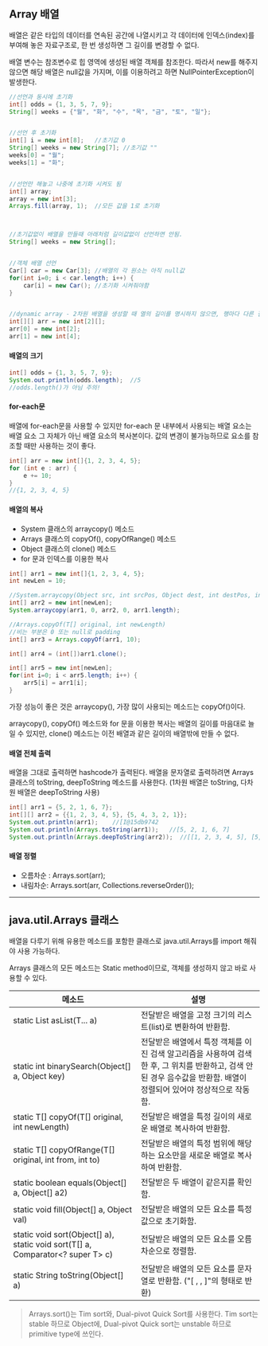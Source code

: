 ## Array 배열

배열은 같은 타입의 데이터를 연속된 공간에 나열시키고 각 데이터에 인덱스(index)를 부여해 놓은 자료구조로, 한 번 생성하면 그 길이를 변경할 수 없다.

배열 변수는 참조변수로 힙 영역에 생성된 배열 객체를 참조한다. 따라서 new를 해주지 않으면 해당 배열은 null값을 가지며, 이를 이용하려고 하면 NullPointerException이 발생한다.

```java
//선언과 동시에 초기화
int[] odds = {1, 3, 5, 7, 9};
String[] weeks = {"월", "화", "수", "목", "금", "토", "일"};


//선언 후 초기화
int[] i = new int[8];   //초기값 0
String[] weeks = new String[7]; //초기값 ""
weeks[0] = "월";
weeks[1] = "화";


//선언만 해놓고 나중에 초기화 시켜도 됨
int[] array;
array = new int[3];
Arrays.fill(array, 1);  //모든 값을 1로 초기화



//초기값없이 배열을 만들때 아래처럼 길이값없이 선언하면 안됨.
String[] weeks = new String[];


//객체 배열 선언
Car[] car = new Car[3]; //배열의 각 원소는 아직 null값
for(int i=0; i < car.length; i++) {
	car[i] = new Car(); //초기화 시켜줘야함
}


//dynamic array - 2차원 배열을 생성할 때 열의 길이를 명시하지 않으면, 행마다 다른 길이의 배열을 요소로 저장할 수 있음.
int[][] arr = new int[2][];
arr[0] = new int[2];
arr[1] = new int[4];
```

#### 배열의 크기
```java
int[] odds = {1, 3, 5, 7, 9};
System.out.println(odds.length);  //5
//odds.length()가 아님 주의!
```

#### for-each문

배열에 for-each문을 사용할 수 있지만 for-each 문 내부에서 사용되는 배열 요소는 배열 요소 그 자체가 아닌 배열 요소의 복사본이다. 값의 변경이 불가능하므로 요소를 참조할 때만 사용하는 것이 좋다.

```java
int[] arr = new int[]{1, 2, 3, 4, 5};
for (int e : arr) {
    e += 10;
}
//{1, 2, 3, 4, 5}
```

#### 배열의 복사
- System 클래스의 arraycopy() 메소드
- Arrays 클래스의 copyOf(), copyOfRange() 메소드
- Object 클래스의 clone() 메소드
- for 문과 인덱스를 이용한 복사

```java
int[] arr1 = new int[]{1, 2, 3, 4, 5};
int newLen = 10;

//System.arraycopy(Object src, int srcPos, Object dest, int destPos, int length);
int[] arr2 = new int[newLen];
System.arraycopy(arr1, 0, arr2, 0, arr1.length);

//Arrays.copyOf(T[] original, int newLength)
//비는 부분은 0 또는 null로 padding
int[] arr3 = Arrays.copyOf(arr1, 10);

int[] arr4 = (int[])arr1.clone();

int[] arr5 = new int[newLen];
for(int i=0; i < arr5.length; i++) {
    arr5[i] = arr1[i];
}
```

가장 성능이 좋은 것은 arraycopy(), 가장 많이 사용되는 메소드는 copyOf()이다.

arraycopy(), copyOf() 메소드와 for 문을 이용한 복사는 배열의 길이를 마음대로 늘일 수 있지만, clone() 메소드는 이전 배열과 같은 길이의 배열밖에 만들 수 없다.

#### 배열 전체 출력
배열을 그대로 출력하면 hashcode가 출력된다.
배열을 문자열로 출력하려면 Arrays 클래스의 toString, deepToString 메소드를 사용한다. (1차원 배열은 toString, 다차원 배열은 deepToString 사용)
```java
int[] arr1 = {5, 2, 1, 6, 7};
int[][] arr2 = {{1, 2, 3, 4, 5}, {5, 4, 3, 2, 1}}; 
System.out.println(arr1);    //[I@15db9742
System.out.println(Arrays.toString(arr1));   //[5, 2, 1, 6, 7]
System.out.println(Arrays.deepToString(arr2));  //[[1, 2, 3, 4, 5], [5, 4, 3, 2, 1]]
```

#### 배열 정렬
- 오름차순 : Arrays.sort(arr);
- 내림차순: Arrays.sort(arr, Collections.reverseOrder());

---

## java.util.Arrays 클래스
배열을 다루기 위해 유용한 메소드를 포함한 클래스로 java.util.Arrays를 import 해줘야 사용 가능하다.

Arrays 클래스의 모든 메소드는 Static method이므로, 객체를 생성하지 않고 바로 사용할 수 있다.


메소드 | 설명
----|---
static <T> List<T> asList(T... a) | 전달받은 배열을 고정 크기의 리스트(list)로 변환하여 반환함.
static int binarySearch(Object[] a, Object key) | 전달받은 배열에서 특정 객체를 이진 검색 알고리즘을 사용하여 검색한 후, 그 위치를 반환하고, 검색 안 된 경우 음수값을 반환함. 배열이 정렬되어 있어야 정상적으로 작동함.
static <T> T[] copyOf(T[] original, int newLength) | 전달받은 배열을 특정 길이의 새로운 배열로 복사하여 반환함.
static <T> T[] copyOfRange(T[] original, int from, int to) | 전달받은 배열의 특정 범위에 해당하는 요소만을 새로운 배열로 복사하여 반환함.
static boolean equals(Object[] a, Object[] a2) | 전달받은 두 배열이 같은지를 확인함.
static void fill(Object[] a, Object val) | 전달받은 배열의 모든 요소를 특정 값으로 초기화함.
static void sort(Object[] a), static <T> void sort(T[] a, Comparator<? super T> c) | 전달받은 배열의 모든 요소를 오름차순으로 정렬함.
static String toString(Object[] a) | 전달받은 배열의 모든 요소를 문자열로 반환함. ("[ , , ]"의 형태로 반환)

> Arrays.sort()는 Tim sort와, Dual-pivot Quick Sort를 사용한다. Tim sort는 stable 하므로 Object에, Dual-pivot Quick sort는 unstable 하므로 primitive type에 쓰인다.
